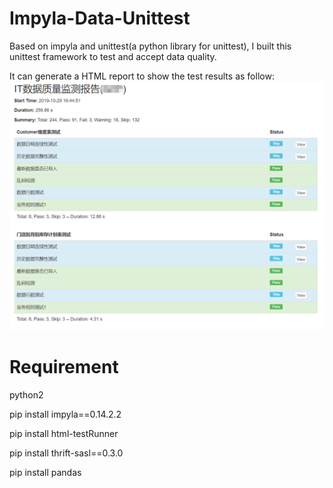# Impyla-Data-Unittest
Based on impyla and unittest(a python library for unittest), I built this unittest framework to test and accept data quality.

It can generate a HTML report to show the test results as follow:
![demonstration](https://github.com/rav009/Impyla-Data-Unittest/blob/master/sample.png?raw=true)

# Requirement
python2

pip install impyla==0.14.2.2

pip install html-testRunner

pip install thrift-sasl==0.3.0

pip install pandas
